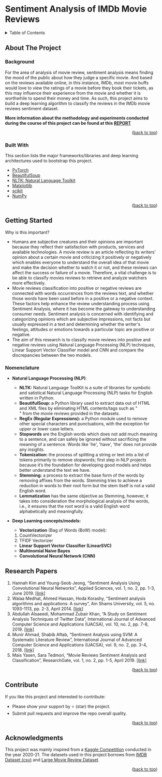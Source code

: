 # Sentiment Analysis of IMDb Movie Reviews

<!-- TABLE OF CONTENTS -->
<details>
  <summary>Table of Contents</summary>
  <ol>
    <li>
      <a href="#about-the-project">About The Project</a>
      <ul>
        <li><a href="#background">Background</a></li>
      </ul>
      <ul>
        <li><a href="#built-with">Built With</a></li>
      </ul>
    </li>
    <li>
      <a href="#getting-started">Getting Started</a>
      <ul>
        <li><a href="#nomenclature">Nomenclature</a></li>
        <li><a href="#installation">Installation</a></li>
      </ul>
    </li>
    <li><a href="#research-papers">Research Papers</a></li>
    <li><a href="#contribute">Contribute</a></li>
    <li><a href="#acknowledgments">Acknowledgments</a>
    
  </ol>
</details>

<!-- ABOUT THE PROJECT -->
## About The Project

### Background

For the area of analysis of movie review, sentiment analysis means finding the mood of the public about how they judge a specific movie. And based on the reviews available online, in this instance, IMDb, most movie buffs would love to view the ratings of a movie before they book their tickets, as this may influence their experience from the movie and whether it is worthwhile to spend their money and time. As such, this project aims to build a deep learning algorithm to classify the reviews in the IMDb movie reviews sentiment dataset.

**More information about the methodology and experiments conducted during the course of this project can be found at this [REPORT](https://github.com/patprem/SentimentAnalysis/blob/bcc06d4e5c01555570df185f26e0e45a25fc7366/Report.pdf)**

<p align="right">(<a href="#top">back to top</a>)</p>

### Built With

This section lists the major frameworks/libraries and deep learning architectures used to bootstrap this project. 
* [PyTorch](https://pytorch.org/)
* [BeautifulSoup](https://beautiful-soup-4.readthedocs.io/en/latest/)
* [NLTK: Natural Language Toolkit](https://www.nltk.org/)
* [Matplotlib](https://matplotlib.org/)
* [scikit](https://scikit-learn.org/stable/)
* [NumPy](https://numpy.org/)

<p align="right">(<a href="#top">back to top</a>)</p>

<!-- GETTING STARTED -->
## Getting Started
Why is this important?
* Humans are subjective creatures and their opinions are important because they reflect their satisfaction with products, services and available technologies. A movie review is an article reflecting its writers’ opinion about a certain movie and criticizing it positively or negatively which enables everyone to understand the overall idea of that movie and make the decision whether to watch it or not, and these reviews can affect the success or failure of a movie. Therefore, a vital challenge is to be able to classify movies reviews to retrieve and analyze watchers more effectively. 
* Movie reviews classification into positive or negative reviews are connected with words occurrences from the reviews text, and whether those words have been used before in a positive or a negative context. These factors help enhance the review understanding process using Sentiment Analysis, where it has become the gateway to understanding consumer needs. Sentiment analysis is concerned with identifying and categorizing opinions which are subjective impressions, not facts but usually expressed in a text and determining whether the writer's feelings, attitudes or emotions towards a particular topic are positive or negative. 
* The aim of this research is to classify movie reviews into positive and negative reviews using Natural Language Processing (NLP) techniques, Linear Support Vector Classifier model and CNN and compare the discrepancies between the two models.

### Nomenclature
* **Natural Language Processing (NLP)**:
  * **NLTK:** Natural Language ToolKit is a suite of libraries for symbolic and satistical Natural Language Processing (NLP) tasks for English written in Python.
  * **BeautifulSoup:** a Python library used to extract data out of HTML and XML files by eliminating HTML contents/tags such as "<br>" from the movie reviews provided in the datasets.
  * **RegEx (Regular Expressions):** a Python module used to remove other special characters and punctuations, with the exception for upper or lower case letters.
  * **Stopwords** are the English words which does not add much meaning to a sentence, and can safely be ignored without sacrificing the meaning of a sentence. Words like 'he', 'have', 'the' does not provide any insights.
  * **Tokenization:** the process of splitting a string or text into a list of tokens primarily to remove stopwords; first step in NLP projects because it’s the foundation for developing good models and helps better understand the text we have.
  * **Stemming:** a process to extract the base form of the words by removing affixes from the words. Stemming tries to achieve a reduction in words to their root form but the stem itself is not a valid English word.
  * **Lemmatization** has the same objective as Stemming, however, it takes into consideration the morphological analysis of the words, i.e., it ensures that the root word is a valid English word alphabetically and meaningfully.

* **Deep Learning concepts/models:**
  * **Vectorization** (Bag of Words (BoW) model):
   1. CountVectorizer
   2. TFIDF Vectorizer 
  * **Linear Support Vector Classifier (LinearSVC)**
  * **Multinomial Naive Bayes**
  * **Convolutional Neural Network (CNN)**

<!-- PAPERS EXAMPLES -->
## Research Papers
1. Hannah Kim and Young-Seob Jeong, “Sentiment Analysis Using Convolutional Neural Networks”, Applied Sciences, vol. 1, no. 2, pp. 1-3, June 2019. [[link]](https://www.mdpi.com/2076-3417/9/11/2347/pdf-vor)
2. Walaa Medhat, Ahmed Hassan, Hoda Korashy, “Sentiment analysis algorithms and applications: A survey”, Ain Shams University, vol. 5, no. 1093-1113, pp. 2-3, April 2014. [[link]](https://www.researchgate.net/publication/261875740_Sentiment_Analysis_Algorithms_and_Applications_A_Survey)
3. Abdullah Alsaeedi, Mohammad Zubair Khan, “A Study on Sentiment Analysis Techniques of Twitter Data”, International Journal of Advanced Computer Science and Applications (IJACSA), vol. 10, no. 2, pp. 7-8, 2019. [[link]](https://www.researchgate.net/publication/331411860_A_Study_on_Sentiment_Analysis_Techniques_of_Twitter_Data)
4. Munir Ahmad, Shabib Aftab, “Sentiment Analysis using SVM: A Systematic Literature Review”, International Journal of Advanced Computer Science and Applications (IJACSA), vol. 9, no. 2, pp. 3-4, 2018. [[link]](https://thesai.org/Downloads/Volume9No2/Paper_26-Sentiment_Analysis_using_SVM.pdf)
5. Mais Yasen, Sara Tedmori, “Movie Reviews Sentiment Analysis and Classification”, ResearchGate, vol. 1, no. 2, pp. 1-5, April 2019. [[link]](https://www.researchgate.net/publication/332321070_Movies_Reviews_Sentiment_Analysis_and_Classification)

<p align="right">(<a href="#top">back to top</a>)</p>

<!-- CONTRIBUTE -->
## Contribute

If you like this project and interested to contribute:
* Please show your support by ⭐ (star) the project.
* Submit pull requests and improve the repo overall quality.

<p align="right">(<a href="#top">back to top</a>)</p>

<!-- ACKNOWLEDGMENTS -->
## Acknowledgments
This project was mainly inspired from a [Kaggle Competition](https://www.kaggle.com/lakshmi25npathi/sentiment-analysis-of-imdb-movie-reviews) conducted in the year 2020-21. The datasets used in this project borrows from [IMDB Dataset (csv)](https://www.kaggle.com/lakshmi25npathi/sentiment-analysis-of-imdb-movie-reviews/data) and [Large Movie Review Dataset](https://ai.stanford.edu/~amaas/data/sentiment/).

<p align="right">(<a href="#top">back to top</a>)</p>
